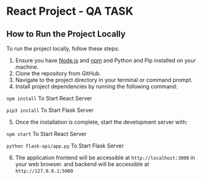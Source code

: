 # React Project - QA TASK


## How to Run the Project Locally

To run the project locally, follow these steps:

1. Ensure you have [Node.js](https://nodejs.org) and [npm](https://www.npmjs.com) and Python and Pip installed on your machine.
2. Clone the repository from GitHub.
3. Navigate to the project directory in your terminal or command prompt.
4. Install project dependencies by running the following command:

`npm install` To Start React Server

`pip3 install` To Start Flask Server

5. Once the installation is complete, start the development server with:

`npm start` To Start React Server

`python flask-api/app.py` To Start Flask Server

6. The application frontend will be accessible at `http://localhost:3000` in your web browser.
and backend will be accessible at `http://127.0.0.1:5000`
